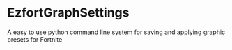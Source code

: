 # EzfortGraphSettings
A easy to use python command line system for saving and applying graphic presets for Fortnite 
